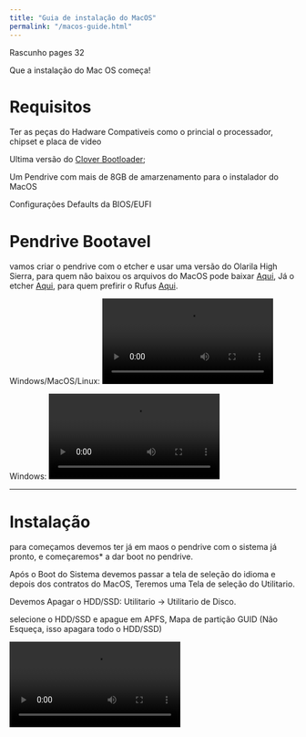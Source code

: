 ```yaml
---
title: "Guia de instalação do MacOS"
permalink: "/macos-guide.html"
---
```


Rascunho pages 32

Que a instalação do Mac OS começa!

# Requisitos

Ter as peças do Hadware Compativeis como o princial o processador, chipset e placa de video

Ultima versão do [Clover Bootloader](https://github.com/CloverHackyColor/CloverBootloader/releases);

Um Pendrive com mais de 8GB de amarzenamento para o instalador do MacOS

Configurações Defaults da BIOS/EUFI

# Pendrive Bootavel

vamos criar o pendrive com o etcher e usar uma versão do Olarila High Sierra, para quem não baixou os arquivos do MacOS pode baixar [Aqui](https://sirherobrine23.org/macos-distros.html), Já o etcher [Aqui](https://www.balena.io/etcher/), para quem prefirir o Rufus [Aqui](https://rufus.ie/).

Windows/MacOS/Linux:
<video loop controls autoplay ><source src="/assets/images/Mac-Guide/etcher.mp4"></video>

Windows:
<video loop controls autoplay ><source src="/assets/images/Mac-Guide/rufus.mp4"></video>

----

# Instalação

para começamos devemos ter já em maos o pendrive com o sistema já pronto, e começaremos* a dar boot no pendrive.

Após o Boot do Sistema devemos passar a tela de seleção do idioma e depois dos contratos do MacOS, Teremos uma Tela de seleção do Utilitario.

Devemos Apagar o HDD/SSD: Utilitario -> Utilitario de Disco.

selecione o HDD/SSD e apague em APFS, Mapa de partição GUID (Não Esqueça, isso apagara todo o HDD/SSD)

<video loop controls autoplay ><source src="/assets/images/Mac-Guide/acelera_HD 720p.mp4"></video>
